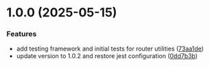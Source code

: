 # 1.0.0 (2025-05-15)


### Features

* add testing framework and initial tests for router utilities ([73aa1de](https://github.com/colinmarklubembe/routekit/commit/73aa1de09505d6b0773cdeb912189dd99433cecc))
* update version to 1.0.2 and restore jest configuration ([0dd7b3b](https://github.com/colinmarklubembe/routekit/commit/0dd7b3be3282c9790597db306c20e5166906a200))
